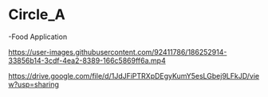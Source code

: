 # Circle_A
-Food Application


https://user-images.githubusercontent.com/92411786/186252914-33856b14-3cdf-4ea2-8389-166c5869ff6a.mp4

https://drive.google.com/file/d/1JdJFiPTRXpDEgyKumY5esLGbej9LFkJD/view?usp=sharing
